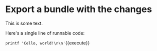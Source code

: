 # Export a bundle with the changes

This is some text.

Here's a single line of runnable code:

`printf 'Cello, world!\n\n'`{{execute}}

